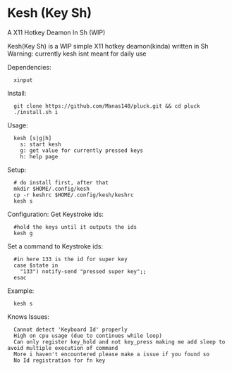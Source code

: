 # Kesh (Key Sh)
A X11 Hotkey Deamon In Sh (WIP)

Kesh(Key Sh) is a WIP simple X11 hotkey deamon(kinda) written in Sh
Warning: currently kesh isnt meant for daily use

Dependencies:
```
  xinput
```

Install:
```
  git clone https://github.com/Manas140/pluck.git && cd pluck
  ./install.sh i
```

Usage:

```
  kesh [s|g|h]
    s: start kesh
    g: get value for currently pressed keys
    h: help page
```

Setup:

```
  # do install first, after that
  mkdir $HOME/.config/kesh 
  cp -r keshrc $HOME/.config/kesh/keshrc 
  kesh s
```

Configuration:
  Get Keystroke ids:

  ```
    #hold the keys until it outputs the ids
    kesh g
  ```

  Set a command to Keystroke ids:

  ```
    #in here 133 is the id for super key
    case $state in 
      "133") notify-send "pressed super key";;
    esac
  ```

Example:

```
  kesh s
```

Knows Issues:

```
  Cannot detect 'Keyboard Id' properly
  High on cpu usage (due to continues while loop)
  Can only register key_hold and not key_press making me add sleep to avoid multiple execution of command
  More i haven't encountered please make a issue if you found so
  No Id registration for fn key
```

